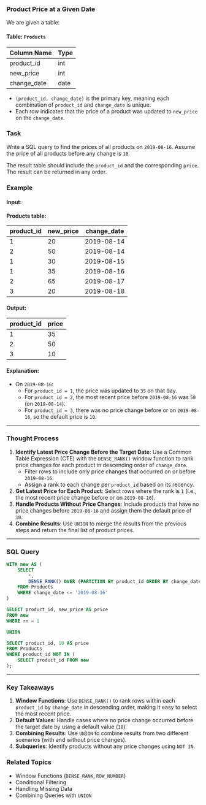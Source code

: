 ### Product Price at a Given Date
We are given a table:

#### Table: `Products`

| Column Name   | Type |
|---------------|------|
| product_id    | int  |
| new_price     | int  |
| change_date   | date |

- `(product_id, change_date)` is the primary key, meaning each combination of `product_id` and `change_date` is unique.
- Each row indicates that the price of a product was updated to `new_price` on the `change_date`.

### Task
Write a SQL query to find the prices of all products on `2019-08-16`. Assume the price of all products before any change is `10`.

The result table should include the `product_id` and the corresponding `price`. The result can be returned in any order.

### Example
#### Input:
**Products table:**

| product_id | new_price | change_date |
|------------|-----------|-------------|
| 1          | 20        | 2019-08-14  |
| 2          | 50        | 2019-08-14  |
| 1          | 30        | 2019-08-15  |
| 1          | 35        | 2019-08-16  |
| 2          | 65        | 2019-08-17  |
| 3          | 20        | 2019-08-18  |

#### Output:

| product_id | price |
|------------|-------|
| 1          | 35    |
| 2          | 50    |
| 3          | 10    |

#### Explanation:
- On `2019-08-16`:
  - For `product_id = 1`, the price was updated to `35` on that day.
  - For `product_id = 2`, the most recent price before `2019-08-16` was `50` (on `2019-08-14`).
  - For `product_id = 3`, there was no price change before or on `2019-08-16`, so the default price is `10`.

---

### Thought Process
1. **Identify Latest Price Change Before the Target Date**: Use a Common Table Expression (CTE) with the `DENSE_RANK()` window function to rank price changes for each product in descending order of `change_date`.
   - Filter rows to include only price changes that occurred on or before `2019-08-16`.
   - Assign a rank to each change per `product_id` based on its recency.
2. **Get Latest Price for Each Product**: Select rows where the rank is `1` (i.e., the most recent price change before or on `2019-08-16`).
3. **Handle Products Without Price Changes**: Include products that have no price changes before `2019-08-16` and assign them the default price of `10`.
4. **Combine Results**: Use `UNION` to merge the results from the previous steps and return the final list of product prices.

---

### SQL Query
```sql
WITH new AS (
    SELECT 
        *, 
        DENSE_RANK() OVER (PARTITION BY product_id ORDER BY change_date DESC) AS rn
    FROM Products
    WHERE change_date <= '2019-08-16'
)

SELECT product_id, new_price AS price
FROM new
WHERE rn = 1

UNION

SELECT product_id, 10 AS price
FROM Products
WHERE product_id NOT IN (
    SELECT product_id FROM new
);
```

---

### Key Takeaways
1. **Window Functions**: Use `DENSE_RANK()` to rank rows within each `product_id` by `change_date` in descending order, making it easy to select the most recent price.
2. **Default Values**: Handle cases where no price change occurred before the target date by using a default value (`10`).
3. **Combining Results**: Use `UNION` to combine results from two different scenarios (with and without price changes).
4. **Subqueries**: Identify products without any price changes using `NOT IN`.

### Related Topics
- Window Functions (`DENSE_RANK`, `ROW_NUMBER`)
- Conditional Filtering
- Handling Missing Data
- Combining Queries with `UNION`
